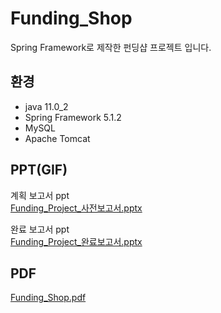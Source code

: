 # Funding_Shop
Spring Framework로 제작한 펀딩샵 프로젝트 입니다.
 
## 환경

- java 11.0_2
- Spring Framework 5.1.2
- MySQL 
- Apache Tomcat 
 
 
## PPT(GIF)
계획 보고서 ppt<br>
[Funding_Project_사전보고서.pptx](https://github.com/codingdobby/Funding_Shop/files/6834339/Funding_Project_.pptx)

완료 보고서 ppt<br>
[Funding_Project_완료보고서.pptx](https://github.com/codingdobby/Funding_Shop/files/6834341/Funding_Project_.pptx)

## PDF

[Funding_Shop.pdf](https://github.com/codingdobby/Funding_Shop/files/6834361/Funding_Shop.pdf)

